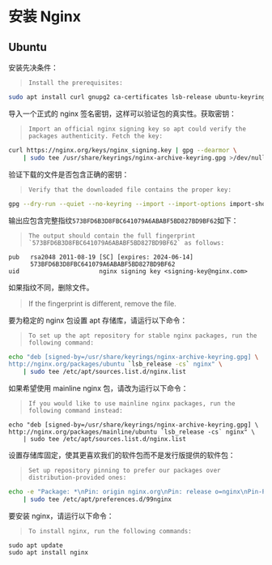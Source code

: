 # 安装 Nginx

## Ubuntu

安装先决条件：

> ```
> Install the prerequisites:
> ```

```sh
sudo apt install curl gnupg2 ca-certificates lsb-release ubuntu-keyring
```



导入一个正式的 nginx 签名密钥，这样可以验证包的真实性。获取密钥：

> ```
> Import an official nginx signing key so apt could verify the packages authenticity. Fetch the key:
> ```

```sh
curl https://nginx.org/keys/nginx_signing.key | gpg --dearmor \
    | sudo tee /usr/share/keyrings/nginx-archive-keyring.gpg >/dev/null
```



验证下载的文件是否包含正确的密钥：

> ```
> Verify that the downloaded file contains the proper key:
> ```

```sh
gpg --dry-run --quiet --no-keyring --import --import-options import-show /usr/share/keyrings/nginx-archive-keyring.gpg
```



输出应包含完整指纹`573BFD6B3D8FBC641079A6ABABF5BD827BD9BF62`如下：

> ```
> The output should contain the full fingerprint `573BFD6B3D8FBC641079A6ABABF5BD827BD9BF62` as follows:
> ```

```
pub   rsa2048 2011-08-19 [SC] [expires: 2024-06-14]
      573BFD6B3D8FBC641079A6ABABF5BD827BD9BF62
uid                      nginx signing key <signing-key@nginx.com>
```

如果指纹不同，删除文件。

> If the fingerprint is different, remove the file.



要为稳定的 nginx 包设置 apt 存储库，请运行以下命令：

> ```
> To set up the apt repository for stable nginx packages, run the following command:
> ```

```sh
echo "deb [signed-by=/usr/share/keyrings/nginx-archive-keyring.gpg] \
http://nginx.org/packages/ubuntu `lsb_release -cs` nginx" \
    | sudo tee /etc/apt/sources.list.d/nginx.list
```



如果希望使用 mainline nginx 包，请改为运行以下命令：

> ```
> If you would like to use mainline nginx packages, run the following command instead:
> ```

```
echo "deb [signed-by=/usr/share/keyrings/nginx-archive-keyring.gpg] \
http://nginx.org/packages/mainline/ubuntu `lsb_release -cs` nginx" \
    | sudo tee /etc/apt/sources.list.d/nginx.list
```



设置存储库固定，使其更喜欢我们的软件包而不是发行版提供的软件包：

> ```
> Set up repository pinning to prefer our packages over distribution-provided ones:
> ```

```sh
echo -e "Package: *\nPin: origin nginx.org\nPin: release o=nginx\nPin-Priority: 900\n" \
    | sudo tee /etc/apt/preferences.d/99nginx
```



要安装 nginx，请运行以下命令：

> ```
> To install nginx, run the following commands:
> ```

```
sudo apt update
sudo apt install nginx
```

